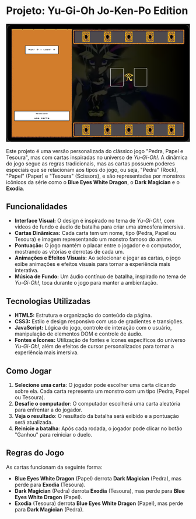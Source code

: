 # Projeto: Yu-Gi-Oh Jo-Ken-Po Edition

![Yu-Gi-Oh Image](src/assets/yugioh-game.png)

Este projeto é uma versão personalizada do clássico jogo "Pedra, Papel e Tesoura", mas com cartas inspiradas no universo de *Yu-Gi-Oh!*. A dinâmica do jogo segue as regras tradicionais, mas as cartas possuem poderes especiais que se relacionam aos tipos do jogo, ou seja, "Pedra" (Rock), "Papel" (Paper) e "Tesoura" (Scissors), e são representadas por monstros icônicos da série como o **Blue Eyes White Dragon**, o **Dark Magician** e o **Exodia**.

## Funcionalidades

- **Interface Visual:** O design é inspirado no tema de *Yu-Gi-Oh!*, com vídeos de fundo e áudio de batalha para criar uma atmosfera imersiva.
- **Cartas Dinâmicas:** Cada carta tem um nome, tipo (Pedra, Papel ou Tesoura) e imagem representando um monstro famoso do anime.
- **Pontuação:** O jogo mantém o placar entre o jogador e o computador, mostrando as vitórias e derrotas de cada um.
- **Animações e Efeitos Visuais:** Ao selecionar e jogar as cartas, o jogo exibe animações e efeitos visuais para tornar a experiência mais interativa.
- **Música de Fundo:** Um áudio contínuo de batalha, inspirado no tema de *Yu-Gi-Oh!*, toca durante o jogo para manter a ambientação.

## Tecnologias Utilizadas

- **HTML5:** Estrutura e organização do conteúdo da página.
- **CSS3:** Estilo e design responsivo com uso de gradientes e transições.
- **JavaScript:** Lógica do jogo, controle de interação com o usuário, manipulação de elementos DOM e controle de áudio.
- **Fontes e Ícones:** Utilização de fontes e ícones específicos do universo *Yu-Gi-Oh!*, além de efeitos de cursor personalizados para tornar a experiência mais imersiva.

## Como Jogar

1. **Selecione uma carta**: O jogador pode escolher uma carta clicando sobre ela. Cada carta representa um monstro com um tipo (Pedra, Papel ou Tesoura).
2. **Desafie o computador**: O computador escolherá uma carta aleatória para enfrentar a do jogador.
3. **Veja o resultado**: O resultado da batalha será exibido e a pontuação será atualizada.
4. **Reinicie a batalha**: Após cada rodada, o jogador pode clicar no botão "Ganhou" para reiniciar o duelo.

## Regras do Jogo

As cartas funcionam da seguinte forma:
- **Blue Eyes White Dragon** (Papel) derrota **Dark Magician** (Pedra), mas perde para **Exodia** (Tesoura).
- **Dark Magician** (Pedra) derrota **Exodia** (Tesoura), mas perde para **Blue Eyes White Dragon** (Papel).
- **Exodia** (Tesoura) derrota **Blue Eyes White Dragon** (Papel), mas perde para **Dark Magician** (Pedra).
